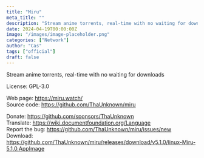```yaml
---
title: "Miru"
meta_title: ""
description: "Stream anime torrents, real-time with no waiting for downloads"
date: 2024-04-19T00:00:00Z
image: "/images/image-placeholder.png"
categories: ["Network"]
author: "Cas"
tags: ["official"]
draft: false
---
```


Stream anime torrents, real-time with no waiting for downloads

License: GPL-3.0

Web page: https://miru.watch/  
Source code: https://github.com/ThaUnknown/miru

Donate: https://github.com/sponsors/ThaUnknown  
Translate: https://wiki.documentfoundation.org/Language  
Report the bug: https://github.com/ThaUnknown/miru/issues/new  
Download: https://github.com/ThaUnknown/miru/releases/download/v5.1.0/linux-Miru-5.1.0.AppImage
